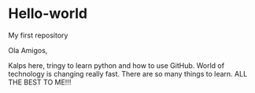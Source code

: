# Hello-world
My first repository

Ola Amigos,

Kalps here, tringy to learn python and how to use GitHub.
World of technology is changing really fast. There are so many things to learn.
ALL THE BEST TO ME!!!
